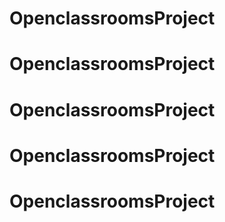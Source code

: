 # OpenclassroomsProject
# OpenclassroomsProject
# OpenclassroomsProject
# OpenclassroomsProject
# OpenclassroomsProject
